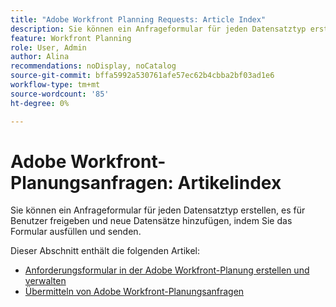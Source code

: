```yaml
---
title: "Adobe Workfront Planning Requests: Article Index"
description: Sie können ein Anfrageformular für jeden Datensatztyp erstellen, es für Benutzer freigeben und neue Datensätze hinzufügen, indem Sie das Formular ausfüllen und senden.
feature: Workfront Planning
role: User, Admin
author: Alina
recommendations: noDisplay, noCatalog
source-git-commit: bffa5992a530761afe57ec62b4cbba2bf03ad1e6
workflow-type: tm+mt
source-wordcount: '85'
ht-degree: 0%

---
```


# Adobe Workfront-Planungsanfragen: Artikelindex

Sie können ein Anfrageformular für jeden Datensatztyp erstellen, es für Benutzer freigeben und neue Datensätze hinzufügen, indem Sie das Formular ausfüllen und senden.

Dieser Abschnitt enthält die folgenden Artikel:

* [Anforderungsformular in der Adobe Workfront-Planung erstellen und verwalten](/help/quicksilver/planning/requests/create-request-form.md)
* [Übermitteln von Adobe Workfront-Planungsanfragen](/help/quicksilver/planning/requests/submit-requests.md)